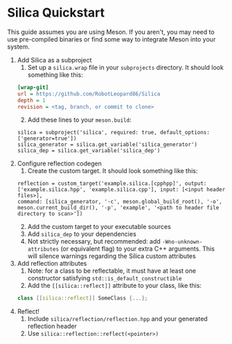 # Silica Quickstart
This guide assumes you are using Meson. If you aren't, you may need to use pre-compiled binaries or find some way to integrate Meson into your system.  
1. Add Silica as a subproject  
    1. Set up a `silica.wrap` file in your `subprojects` directory. It should look something like this:
	```INI
	[wrap-git]
	url = https://github.com/RobotLeopard86/Silica
	depth = 1
	revision = <tag, branch, or commit to clone>
	```
	2. Add these lines to your `meson.build`:
	```Meson
	silica = subproject('silica', required: true, default_options: ['generator=true'])
	silica_generator = silica.get_variable('silica_generator')
	silica_dep = silica.get_variable('silica_dep')
	```  
2. Configure reflection codegen
	1. Create the custom target. It should look something like this:
	```Meson
	reflection = custom_target('example.silica.[cpphpp]', output: ['example.silica.hpp', 'example.silica.cpp'], input: [<input header files>], 
	command: [silica_generator, '-c', meson.global_build_root(), '-o', meson.current_build_dir(), '-p', 'example', '<path to header file directory to scan>'])
	```
	2. Add the custom target to your executable sources
	3. Add `silica_dep` to your dependencies
	4. Not strictly necessary, but recommended: add `-Wno-unknown-attributes` (or equivalent flag) to your extra C++ arguments. This will silence warnings regarding the Silica custom attributes
3. Add reflection attributes
	1. Note: for a class to be reflectable, it must have at least one constructor satisfying `std::is_default_constructible`
	2. Add the `[[silica::reflect]]` attribute to your class, like this:
	```cpp
	class [[silica::reflect]] SomeClass {...};
	```
4. Reflect!
	1. Include `silica/reflection/reflection.hpp` and your generated reflection header
	2. Use `silica::reflection::reflect(<pointer>)`
